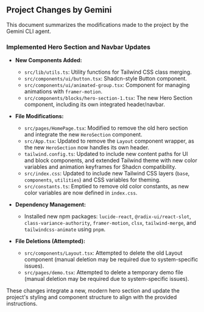## Project Changes by Gemini

This document summarizes the modifications made to the project by the Gemini CLI agent.

### Implemented Hero Section and Navbar Updates

- **New Components Added:**
  - `src/lib/utils.ts`: Utility functions for Tailwind CSS class merging.
  - `src/components/ui/button.tsx`: Shadcn-style Button component.
  - `src/components/ui/animated-group.tsx`: Component for managing animations with `framer-motion`.
  - `src/components/blocks/hero-section-1.tsx`: The new Hero Section component, including its own integrated header/navbar.

- **File Modifications:**
  - `src/pages/HomePage.tsx`: Modified to remove the old hero section and integrate the new `HeroSection` component.
  - `src/App.tsx`: Updated to remove the `Layout` component wrapper, as the new `HeroSection` now handles its own header.
  - `tailwind.config.ts`: Updated to include new content paths for UI and block components, and extended Tailwind theme with new color variables and animation keyframes for Shadcn compatibility.
  - `src/index.css`: Updated to include new Tailwind CSS layers (`base`, `components`, `utilities`) and CSS variables for theming.
  - `src/constants.ts`: Emptied to remove old color constants, as new color variables are now defined in `index.css`.

- **Dependency Management:**
  - Installed new npm packages: `lucide-react`, `@radix-ui/react-slot`, `class-variance-authority`, `framer-motion`, `clsx`, `tailwind-merge`, and `tailwindcss-animate` using `pnpm`.

- **File Deletions (Attempted):**
  - `src/components/Layout.tsx`: Attempted to delete the old Layout component (manual deletion may be required due to system-specific issues).
  - `src/pages/demo.tsx`: Attempted to delete a temporary demo file (manual deletion may be required due to system-specific issues).

These changes integrate a new, modern hero section and update the project's styling and component structure to align with the provided instructions.